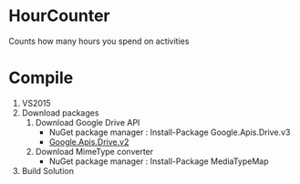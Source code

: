 # HourCounter
Counts how many hours you spend on activities

Compile
=================================

1. VS2015
2. Download packages
	1. Download Google Drive API 
	    * NuGet package manager : Install-Package Google.Apis.Drive.v3
		* <a href="https://www.nuget.org/packages/Google.Apis.Drive.v3/">Google.Apis.Drive.v2</a>
	2. Download MimeType converter
		* NuGet package manager : Install-Package MediaTypeMap
3. Build Solution



